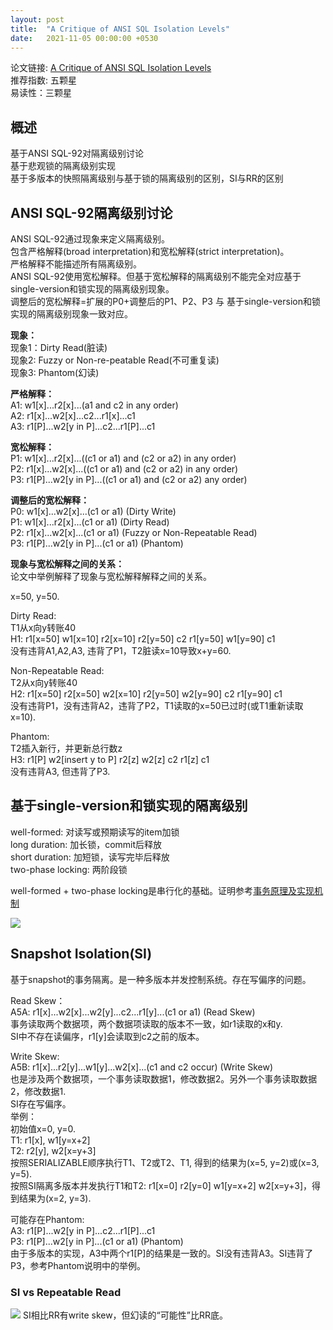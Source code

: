 ```yaml
---  
layout: post  
title:  "A Critique of ANSI SQL Isolation Levels"  
date:   2021-11-05 00:00:00 +0530   
---  
```

  
<style>  
.tablelines table, .tablelines td, .tablelines th {  
  border: 1px solid black;  
  }  
</style>  
  
论文链接: [A Critique of ANSI SQL Isolation Levels](https://www.microsoft.com/en-us/research/wp-content/uploads/2016/02/tr-95-51.pdf)  
推荐指数: 五颗星  
易读性：三颗星  
  
## 概述
基于ANSI SQL-92对隔离级别讨论  
基于悲观锁的隔离级别实现  
基于多版本的快照隔离级别与基于锁的隔离级别的区别，SI与RR的区别  
  
## ANSI SQL-92隔离级别讨论
ANSI SQL-92通过现象来定义隔离级别。  
包含严格解释(broad interpretation)和宽松解释(strict interpretation)。  
严格解释不能描述所有隔离级别。  
ANSI SQL-92使用宽松解释。但基于宽松解释的隔离级别不能完全对应基于single-version和锁实现的隔离级别现象。  
调整后的宽松解释=扩展的P0+调整后的P1、P2、P3 与 基于single-version和锁实现的隔离级别现象一致对应。  
  
**现象：**  
现象1：Dirty Read(脏读)  
现象2: Fuzzy or Non-re-peatable Read(不可重复读)  
现象3: Phantom(幻读)  
  
**严格解释：**  
A1: w1[x]...r2[x]...(a1 and c2 in any order)  
A2: r1[x]...w2[x]...c2...r1[x]...c1  
A3: r1[P]...w2[y in P]...c2...r1[P]...c1   
  
**宽松解释：**  
P1: w1[x]...r2[x]...((c1 or a1) and (c2 or a2) in any order)  
P2: r1[x]...w2[x]...((c1 or a1) and (c2 or a2) in any order)  
P3: r1[P]...w2[y in P]...((c1 or a1) and (c2 or a2) any order)  
  
**调整后的宽松解释：**  
P0: w1[x]...w2[x]...(c1 or a1)       (Dirty Write)  
P1: w1[x]...r2[x]...(c1 or a1)       (Dirty Read)  
P2: r1[x]...w2[x]...(c1 or a1)       (Fuzzy or Non-Repeatable Read)  
P3: r1[P]...w2[y in P]...(c1 or a1)  (Phantom)  
  
**现象与宽松解释之间的关系：**  
论文中举例解释了现象与宽松解释解释之间的关系。  
  
x=50, y=50.  
  
Dirty Read:  
T1从x向y转账40  
H1: r1[x=50] w1[x=10] r2[x=10] r2[y=50] c2 r1[y=50] w1[y=90] c1  
没有违背A1,A2,A3, 违背了P1，T2脏读x=10导致x+y=60.  
  
Non-Repeatable Read:  
T2从x向y转账40  
H2: r1[x=50] r2[x=50] w2[x=10] r2[y=50] w2[y=90] c2 r1[y=90] c1  
没有违背P1，没有违背A2，违背了P2，T1读取的x=50已过时(或T1重新读取x=10).  
  
Phantom:  
T2插入新行，并更新总行数z  
H3: r1[P] w2[insert y to P] r2[z] w2[z] c2 r1[z] c1  
没有违背A3, 但违背了P3.  
  
## 基于single-version和锁实现的隔离级别
well-formed: 对读写或预期读写的item加锁  
long duration: 加长锁，commit后释放  
short duration: 加短锁，读写完毕后释放  
two-phase locking: 两阶段锁  
  
well-formed + two-phase locking是串行化的基础。证明参考[事务原理及实现机制](https://chenghua-root.github.io/posts/database-transaction)  
  
![](https://chenghua-root.github.io/images/isolation_level_locking.jpg)
## Snapshot Isolation(SI)
基于snapshot的事务隔离。是一种多版本并发控制系统。存在写偏序的问题。  
  
Read Skew：  
A5A: r1[x]...w2[x]...w2[y]...c2...r1[y]...(c1 or a1)        (Read Skew)  
事务读取两个数据项，两个数据项读取的版本不一致，如r1读取的x和y.  
SI中不存在读偏序，r1[y]会读取到c2之前的版本。  
  
Write Skew:  
A5B: r1[x]...r2[y]...w1[y]...w2[x]...(c1 and c2 occur)      (Write Skew)  
也是涉及两个数据项，一个事务读取数据1，修改数据2。另外一个事务读取数据2，修改数据1.  
SI存在写偏序。  
举例：  
初始值x=0, y=0.  
T1: r1[x], w1[y=x+2]  
T2: r2[y], w2[x=y+3]  
按照SERIALIZABLE顺序执行T1、T2或T2、T1, 得到的结果为(x=5, y=2)或(x=3, y=5).  
按照SI隔离多版本并发执行T1和T2: r1[x=0] r2[y=0] w1[y=x+2] w2[x=y+3]，得到结果为(x=2, y=3).  
  
可能存在Phantom:  
A3: r1[P]...w2[y in P]...c2...r1[P]...c1  
P3: r1[P]...w2[y in P]...(c1 or a1)  (Phantom)  
由于多版本的实现，A3中两个r1[P]的结果是一致的。SI没有违背A3。SI违背了P3，参考Phantom说明中的举例。  
  
### SI vs Repeatable Read
![](https://chenghua-root.github.io/images/isolation_level_types.jpg)
SI相比RR有write skew，但幻读的“可能性”比RR底。  
